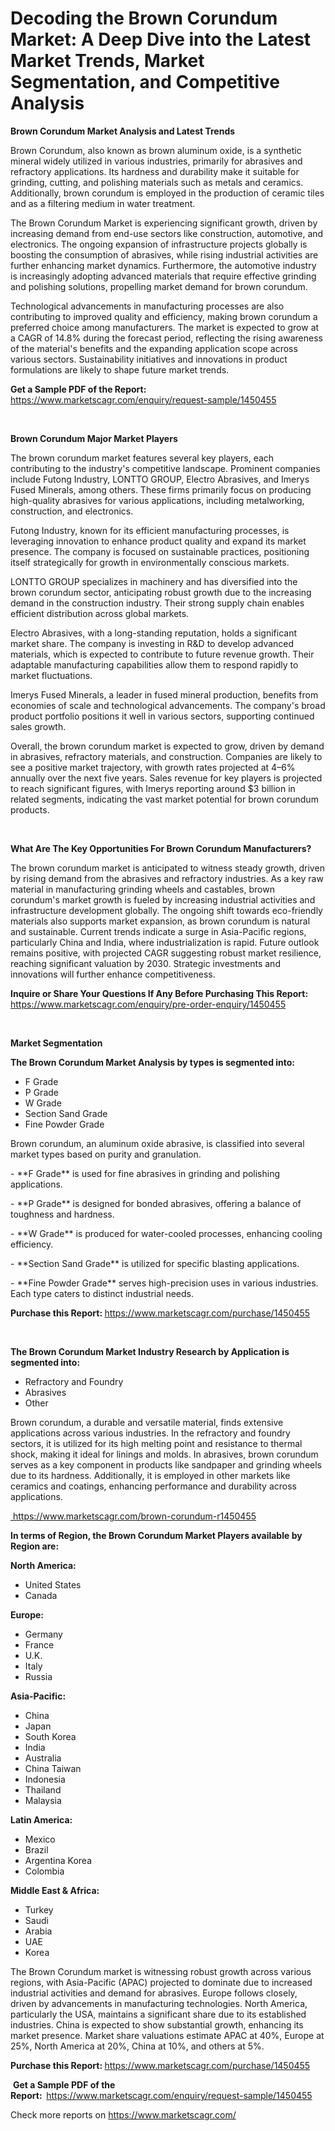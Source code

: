 <p><h1>Decoding the Brown Corundum Market: A Deep Dive into the Latest Market Trends, Market Segmentation, and Competitive Analysis</h1></p><p><strong>Brown Corundum Market Analysis and Latest Trends</strong></p>
<p><p>Brown Corundum, also known as brown aluminum oxide, is a synthetic mineral widely utilized in various industries, primarily for abrasives and refractory applications. Its hardness and durability make it suitable for grinding, cutting, and polishing materials such as metals and ceramics. Additionally, brown corundum is employed in the production of ceramic tiles and as a filtering medium in water treatment.</p><p>The Brown Corundum Market is experiencing significant growth, driven by increasing demand from end-use sectors like construction, automotive, and electronics. The ongoing expansion of infrastructure projects globally is boosting the consumption of abrasives, while rising industrial activities are further enhancing market dynamics. Furthermore, the automotive industry is increasingly adopting advanced materials that require effective grinding and polishing solutions, propelling market demand for brown corundum.</p><p>Technological advancements in manufacturing processes are also contributing to improved quality and efficiency, making brown corundum a preferred choice among manufacturers. The market is expected to grow at a CAGR of 14.8% during the forecast period, reflecting the rising awareness of the material's benefits and the expanding application scope across various sectors. Sustainability initiatives and innovations in product formulations are likely to shape future market trends.</p></p>
<p><strong>Get a Sample PDF of the Report:&nbsp;</strong> <a href="https://www.marketscagr.com/enquiry/request-sample/1450455?utm_campaign=2255&utm_medium=2&utm_source=Github&utm_content=ia&utm_term=30012025&utm_id=brown-corundum">https://www.marketscagr.com/enquiry/request-sample/1450455</a></p>
<p>&nbsp;</p>
<p><strong>Brown Corundum Major Market Players</strong></p>
<p><p>The brown corundum market features several key players, each contributing to the industry's competitive landscape. Prominent companies include Futong Industry, LONTTO GROUP, Electro Abrasives, and Imerys Fused Minerals, among others. These firms primarily focus on producing high-quality abrasives for various applications, including metalworking, construction, and electronics.</p><p>Futong Industry, known for its efficient manufacturing processes, is leveraging innovation to enhance product quality and expand its market presence. The company is focused on sustainable practices, positioning itself strategically for growth in environmentally conscious markets.</p><p>LONTTO GROUP specializes in machinery and has diversified into the brown corundum sector, anticipating robust growth due to the increasing demand in the construction industry. Their strong supply chain enables efficient distribution across global markets.</p><p>Electro Abrasives, with a long-standing reputation, holds a significant market share. The company is investing in R&D to develop advanced materials, which is expected to contribute to future revenue growth. Their adaptable manufacturing capabilities allow them to respond rapidly to market fluctuations.</p><p>Imerys Fused Minerals, a leader in fused mineral production, benefits from economies of scale and technological advancements. The company's broad product portfolio positions it well in various sectors, supporting continued sales growth.</p><p>Overall, the brown corundum market is expected to grow, driven by demand in abrasives, refractory materials, and construction. Companies are likely to see a positive market trajectory, with growth rates projected at 4–6% annually over the next five years. Sales revenue for key players is projected to reach significant figures, with Imerys reporting around $3 billion in related segments, indicating the vast market potential for brown corundum products.</p></p>
<p>&nbsp;</p>
<p><strong>What Are The Key Opportunities For Brown Corundum Manufacturers?</strong></p>
<p><p>The brown corundum market is anticipated to witness steady growth, driven by rising demand from the abrasives and refractory industries. As a key raw material in manufacturing grinding wheels and castables, brown corundum's market growth is fueled by increasing industrial activities and infrastructure development globally. The ongoing shift towards eco-friendly materials also supports market expansion, as brown corundum is natural and sustainable. Current trends indicate a surge in Asia-Pacific regions, particularly China and India, where industrialization is rapid. Future outlook remains positive, with projected CAGR suggesting robust market resilience, reaching significant valuation by 2030. Strategic investments and innovations will further enhance competitiveness.</p></p>
<p><strong>Inquire or Share Your Questions If Any Before Purchasing This Report:</strong> <a href="https://www.marketscagr.com/enquiry/pre-order-enquiry/1450455?utm_campaign=2255&utm_medium=2&utm_source=Github&utm_content=ia&utm_term=30012025&utm_id=brown-corundum">https://www.marketscagr.com/enquiry/pre-order-enquiry/1450455</a></p>
<p>&nbsp;</p>
<p><strong>Market Segmentation</strong></p>
<p><strong>The Brown Corundum Market Analysis by types is segmented into:</strong></p>
<p><ul><li>F Grade</li><li>P Grade</li><li>W Grade</li><li>Section Sand Grade</li><li>Fine Powder Grade</li></ul></p>
<p><p>Brown corundum, an aluminum oxide abrasive, is classified into several market types based on purity and granulation. </p><p>- **F Grade** is used for fine abrasives in grinding and polishing applications. </p><p>- **P Grade** is designed for bonded abrasives, offering a balance of toughness and hardness. </p><p>- **W Grade** is produced for water-cooled processes, enhancing cooling efficiency. </p><p>- **Section Sand Grade** is utilized for specific blasting applications. </p><p>- **Fine Powder Grade** serves high-precision uses in various industries. Each type caters to distinct industrial needs.</p></p>
<p><strong>Purchase this Report:&nbsp;</strong><a href="https://www.marketscagr.com/purchase/1450455?utm_campaign=2255&utm_medium=2&utm_source=Github&utm_content=ia&utm_term=30012025&utm_id=brown-corundum">https://www.marketscagr.com/purchase/1450455</a></p>
<p>&nbsp;</p>
<p><strong>The Brown Corundum Market Industry Research by Application is segmented into:</strong></p>
<p><ul><li>Refractory and Foundry</li><li>Abrasives</li><li>Other</li></ul></p>
<p><p>Brown corundum, a durable and versatile material, finds extensive applications across various industries. In the refractory and foundry sectors, it is utilized for its high melting point and resistance to thermal shock, making it ideal for linings and molds. In abrasives, brown corundum serves as a key component in products like sandpaper and grinding wheels due to its hardness. Additionally, it is employed in other markets like ceramics and coatings, enhancing performance and durability across applications.</p></p>
<p><a href="https://www.marketscagr.com/brown-corundum-r1450455?utm_campaign=2255&utm_medium=2&utm_source=Github&utm_content=ia&utm_term=30012025&utm_id=brown-corundum">&nbsp;https://www.marketscagr.com/brown-corundum-r1450455</a></p>
<p><strong>In terms of Region, the Brown Corundum Market Players available by Region are:</strong></p>
<p>
    <p> <strong> North America: </strong>
        <ul>
            <li>United States</li>
            <li>Canada</li>
        </ul>
        </p> 
    <p> <strong> Europe: </strong>
        <ul>
            <li>Germany</li>
            <li>France</li>
            <li>U.K.</li>
            <li>Italy</li>
            <li>Russia</li>
        </ul>
        </p> 
    <p> <strong> Asia-Pacific: </strong>
        <ul>
            <li>China</li>
            <li>Japan</li>
            <li>South Korea</li>
            <li>India</li>
            <li>Australia</li>
            <li>China Taiwan</li>
            <li>Indonesia</li>
            <li>Thailand</li>
            <li>Malaysia</li>
        </ul>
        </p> 
    <p> <strong> Latin America: </strong>
        <ul>
            <li>Mexico</li>
            <li>Brazil</li>
            <li>Argentina Korea</li>
            <li>Colombia</li>
        </ul>
        </p> 
    <p> <strong> Middle East & Africa: </strong>
        <ul>
            <li>Turkey</li>
            <li>Saudi</li>
            <li>Arabia</li>
            <li>UAE</li>
            <li>Korea</li>
        </ul>
    </p>
    </p>
<p><p>The Brown Corundum market is witnessing robust growth across various regions, with Asia-Pacific (APAC) projected to dominate due to increased industrial activities and demand for abrasives. Europe follows closely, driven by advancements in manufacturing technologies. North America, particularly the USA, maintains a significant share due to its established industries. China is expected to show substantial growth, enhancing its market presence. Market share valuations estimate APAC at 40%, Europe at 25%, North America at 20%, China at 10%, and others at 5%.</p></p>
<p><strong>Purchase this Report: </strong><a href="https://www.marketscagr.com/purchase/1450455?utm_campaign=2255&utm_medium=2&utm_source=Github&utm_content=ia&utm_term=30012025&utm_id=brown-corundum">https://www.marketscagr.com/purchase/1450455</a></p>
<p>&nbsp;<strong>Get a Sample PDF of the Report:&nbsp;&nbsp;</strong><a href="https://www.marketscagr.com/enquiry/request-sample/1450455?utm_campaign=2255&utm_medium=2&utm_source=Github&utm_content=ia&utm_term=30012025&utm_id=brown-corundum">https://www.marketscagr.com/enquiry/request-sample/1450455</a></p>
<p><strong></strong></p>
<p>Check more reports on <a href="https://www.marketscagr.com/?utm_campaign=2255&utm_medium=2&utm_source=Github&utm_content=ia&utm_term=30012025&utm_id=brown-corundum">https://www.marketscagr.com/</a></p>